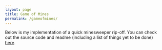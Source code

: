 ```yaml
---
layout: page
title: Game of Mines
permalink: /gameofmines/
---
```


Below is my implementation of a quick minesweeper rip-off. You can check out the
source code and readme (including a list of things yet to be done)
[here](https://github.com/hankmccoy/minesweeper).

<div class="minesweeper-container" style="width:400px;height:480px"></div>
<script src="https://raw.githack.com/HankMcCoy/minesweeper/master/dist/index.js"></src>
<link rel="stylesheet" href="https://raw.githack.com/HankMcCoy/minesweeper/master/style.css">
